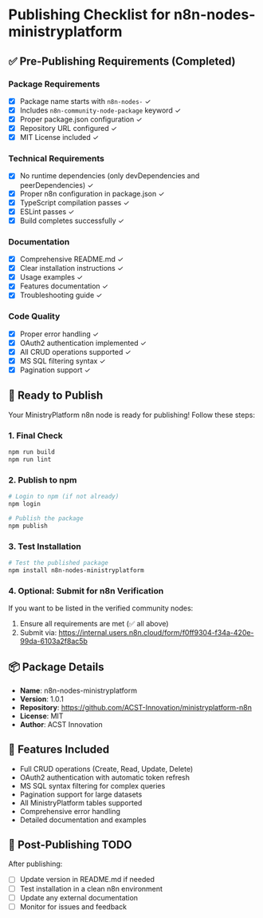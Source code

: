 # Publishing Checklist for n8n-nodes-ministryplatform

## ✅ Pre-Publishing Requirements (Completed)

### Package Requirements
- [x] Package name starts with `n8n-nodes-` ✓
- [x] Includes `n8n-community-node-package` keyword ✓
- [x] Proper package.json configuration ✓
- [x] Repository URL configured ✓
- [x] MIT License included ✓

### Technical Requirements
- [x] No runtime dependencies (only devDependencies and peerDependencies) ✓
- [x] Proper n8n configuration in package.json ✓
- [x] TypeScript compilation passes ✓
- [x] ESLint passes ✓
- [x] Build completes successfully ✓

### Documentation
- [x] Comprehensive README.md ✓
- [x] Clear installation instructions ✓
- [x] Usage examples ✓
- [x] Features documentation ✓
- [x] Troubleshooting guide ✓

### Code Quality
- [x] Proper error handling ✓
- [x] OAuth2 authentication implemented ✓
- [x] All CRUD operations supported ✓
- [x] MS SQL filtering syntax ✓
- [x] Pagination support ✓

## 🚀 Ready to Publish

Your MinistryPlatform n8n node is ready for publishing! Follow these steps:

### 1. Final Check
```bash
npm run build
npm run lint
```

### 2. Publish to npm
```bash
# Login to npm (if not already)
npm login

# Publish the package
npm publish
```

### 3. Test Installation
```bash
# Test the published package
npm install n8n-nodes-ministryplatform
```

### 4. Optional: Submit for n8n Verification
If you want to be listed in the verified community nodes:
1. Ensure all requirements are met (✅ all above)
2. Submit via: https://internal.users.n8n.cloud/form/f0ff9304-f34a-420e-99da-6103a2f8ac5b

## 📦 Package Details

- **Name**: n8n-nodes-ministryplatform
- **Version**: 1.0.1
- **Repository**: https://github.com/ACST-Innovation/ministryplatform-n8n
- **License**: MIT
- **Author**: ACST Innovation

## 🎯 Features Included

- Full CRUD operations (Create, Read, Update, Delete)
- OAuth2 authentication with automatic token refresh
- MS SQL syntax filtering for complex queries
- Pagination support for large datasets
- All MinistryPlatform tables supported
- Comprehensive error handling
- Detailed documentation and examples

## 📝 Post-Publishing TODO

After publishing:
- [ ] Update version in README.md if needed
- [ ] Test installation in a clean n8n environment
- [ ] Update any external documentation
- [ ] Monitor for issues and feedback
